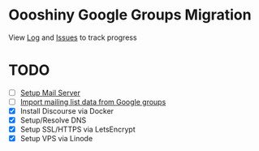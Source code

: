 # Oooshiny Google Groups Migration


View [Log](https://github.com/OooShiny-Community/migration/blob/master/LOG.md) and [Issues](https://github.com/OooShiny-Community/migration/issues) to track progress

# TODO

- [ ] [Setup Mail Server](https://github.com/OooShiny-Community/migration/issues/2)
- [ ] [Import mailing list data from Google groups](https://github.com/OooShiny-Community/migration/issues/4)
- [x] Install Discourse via Docker
- [x] Setup/Resolve DNS
- [x] Setup SSL/HTTPS via LetsEncrypt
- [x] Setup VPS via Linode
